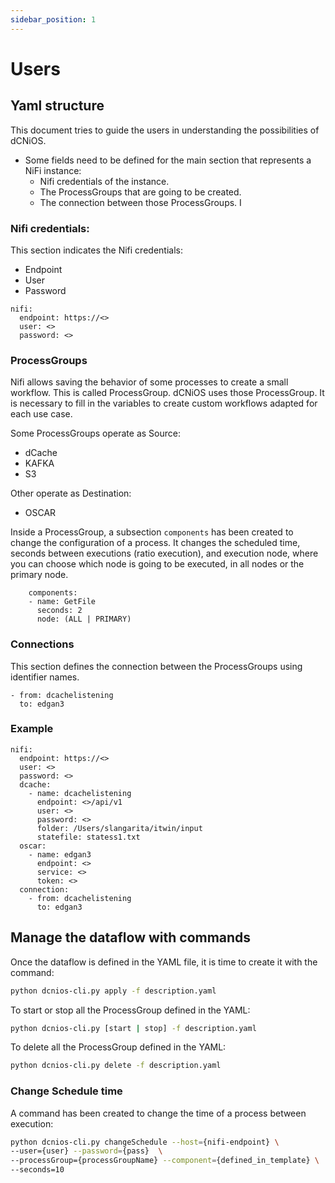 ```yaml
---
sidebar_position: 1
---
```


# Users

## Yaml structure

This document tries to guide the users in understanding the possibilities of dCNiOS.

- Some fields need to be defined for the main section that represents a NiFi instance:
  - Nifi credentials of the instance.
  - The ProcessGroups that are going to be created.
  - The connection between those ProcessGroups.
I


### Nifi credentials:

This section indicates the Nifi credentials:
- Endpoint
- User
- Password

```
nifi:
  endpoint: https://<>
  user: <>
  password: <>
```

### ProcessGroups

Nifi allows saving the behavior of some processes to create a small workflow. This is called ProcessGroup. dCNiOS uses those ProcessGroup. It is necessary to fill in the variables to create custom workflows adapted for each use case.

Some ProcessGroups operate as Source:

- dCache
- KAFKA
- S3

Other operate as Destination:

- OSCAR


Inside a ProcessGroup, a subsection `components` has been created to change the configuration of a process. It changes the scheduled time, seconds between executions (ratio execution), and execution node, where you can choose which node is going to be executed, in all nodes or the primary node.

```       
    components:
    - name: GetFile
      seconds: 2
      node: (ALL | PRIMARY)
```

### Connections

This section defines the connection between the ProcessGroups using identifier names.

```
- from: dcachelistening
  to: edgan3
```

### Example

```
nifi:
  endpoint: https://<>
  user: <>
  password: <>
  dcache:
    - name: dcachelistening
      endpoint: <>/api/v1
      user: <>
      password: <>
      folder: /Users/slangarita/itwin/input
      statefile: statess1.txt
  oscar:
    - name: edgan3
      endpoint: <>
      service: <>
      token: <>
  connection:
    - from: dcachelistening
      to: edgan3

```


## Manage the dataflow with commands

Once the dataflow is defined in the YAML file, it is time to create it with the command:

``` bash
python dcnios-cli.py apply -f description.yaml
```

To start or stop all the ProcessGroup defined in the YAML:

``` bash
python dcnios-cli.py [start | stop] -f description.yaml
```

To delete all the ProcessGroup defined in the YAML:

``` bash
python dcnios-cli.py delete -f description.yaml
```
### Change Schedule time
A command has been created to change the time of a process between execution:

``` bash
python dcnios-cli.py changeSchedule --host={nifi-endpoint} \
--user={user} --password={pass}  \
--processGroup={processGroupName} --component={defined_in_template} \
--seconds=10
```


